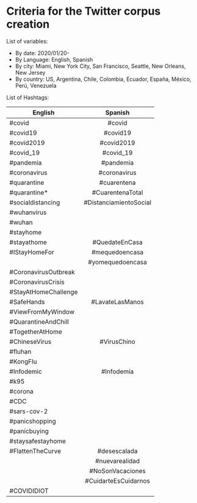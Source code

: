# Criteria for the Twitter corpus creation 

List of variables: 

* By date: 2020/01/20-
* By Language: English, Spanish
* By city: Miami, New York City, San Francisco, Seattle, New Orleans, New Jersey
* By country: US, Argentina, Chile, Colombia, Ecuador, España, México, Perú, Venezuela

List of Hashtags: 

| English       | Spanish       | 
| ------------- |:-------------:| 
| #covid        | #covid        | 
| #covid19      | #covid19      |  
| #covid2019    | #covid2019    |
| #covid_19     | #covid_19     |
| #pandemia     | #pandemia     | 
| #coronavirus  | #coronavirus  |
| #quarantine   | #cuarentena   |
| #quarantine*  | #CuarentenaTotal|
| #socialdistancing| #DistanciamientoSocial|
| #wuhanvirus   |               |
| #wuhan        |               |
| #stayhome     |               |
| #stayathome   | #QuedateEnCasa |
| #IStayHomeFor |#mequedoencasa|
|               |#yomequedoencasa|
| #CoronavirusOutbreak |          |
| #CoronavirusCrisis |       |
| #StayAtHomeChallenge |         |
| #SafeHands    | #LavateLasManos |
| #ViewFromMyWindow|             |
| #QuarantineAndChill|           |
| #TogetherAtHome|               |
| #ChineseVirus | #VirusChino   |
| #fluhan       |               |
| #KongFlu      |               |
| #Infodemic    |  #Infodemia   |           
| #k95          | |
| #corona       | |
|#CDC           |
|#sars-cov-2    |
|#panicshopping |                    
|#panicbuying   |
|#staysafestayhome|
| #FlattenTheCurve | #desescalada |
| | #nuevarealidad |
| | #NoSonVacaciones |
| | #CuidarteEsCuidarnos |
|#COVIDIDIOT |  |

